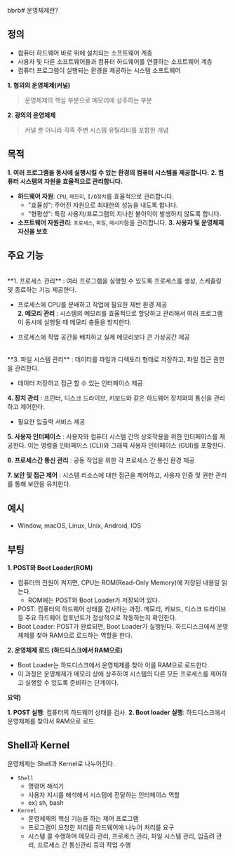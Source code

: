 bbrb# 운영체제란?

## 정의

- 컴퓨터 하드웨어 바로 위에 설치되는 소프트웨어 계층
- 사용자 및 다른 소프트웨어들과 컴퓨터 하드웨어를 연결하는 소프트웨어 계층
- 컴퓨터 프로그램이 실행되는 환경을 제공하는 시스템 소프트웨어

**1. 협의의 운영체제(커널)**

> 운영체제의 핵심 부분으로 메모리에 상주하는 부분

**2. 광의의 운영체제**

> 커널 뿐 아니라 각족 주변 시스템 유틸리티를 포함한 개념

## 목적

**1. 여러 프로그램을 동시에 실행시킬 수 있는 환경의 컴퓨터 시스템을 제공합니다.**
**2. 컴퓨터 시스템의 자원을 효율적으로 관리합니다.**

- **하드웨어 자원**: `CPU`, `메모리`, `I/O장치`를 효율적으로 관리합니다.
  - "효율성": 주어진 자원으로 최대한의 성능을 내도록 합니다.
  - "형평성": 특정 사용자/프로그램의 지나친 불이익이 발생하지 않도록 합니다.
- **소프트웨어 자원관리**: `프로세스`, `파일`, `메시지`등을 관리합니다.
  **3. 사용자 및 운영체제 자신을 보호**

## 주요 기능

<br>
**1. 프로세스 관리**
: 여러 프로그램을 실행할 수 있도록 프로세스를 생성, 스케줄링 및 종료하는 기능 제공한다.

- 프로세스에 CPU를 분배하고 작업에 필요한 제반 환경 제공
  <br>
  **2. 메모리 관리**
  : 시스템의 메모리를 효율적으로 할당하고 관리해서 여러 프로그램이 동시에 실행될 때 메모리 충돌을 방지한다.

- 프로세스에 작업 공간을 배치하고 실제 메모리보다 큰 가상공간 제공

<br>
**3. 파일 시스템 관리**
: 데이터를 파일과 디렉토리 형태로 저장하고, 파일 접근 권한을 관리한다.

- 데이터 저장하고 접근 할 수 있는 인터페이스 제공

**4. 장치 관리**
: 프린터, 디스크 드라이브, 키보드와 같은 하드웨어 장치와의 통신을 관리하고 제어한다.

- 필요한 입출력 서비스 제공

**5. 사용자 인터페이스**
: 사용자와 컴퓨터 시스템 간의 상호작용을 위한 인터페이스를 제공한다. 이는 명령줄 인터페이스 (CLI)와 그래픽 사용자 인터페이스 (GUI)를 포함한다.

**6. 프로세스간 통신 관리**
: 공동 작업을 위한 각 프로세스 간 통신 환경 제공

**7. 보안 및 접근 제어**
: 시스템 리소스에 대한 접근을 제어하고, 사용자 인증 및 권한 관리를 통해 보안을 유지한다.

## 예시

- Window, macOS, Linux, Unix, Android, IOS

## 부팅

**1. POST와 Boot Loader(ROM)**

- 컴퓨터의 전원이 켜지면, CPU는 ROM(Read-Only Memory)에 저장된 내용일 읽는다.
  - ROM에는 POST와 Boot Loader가 저장되어 있다.
- POST: 컴퓨터의 하드웨어 상태를 검사하는 과정. 메모리, 키보드, 디스크 드라이브 등 주요 하드웨어 컴포넌트가 정상적으로 작동하는지 확인한다.
- Boot Loader: POST가 완료되면, Boot Loader가 실행된다. 하드디스크에서 운영체제를 찾아 RAM으로 로드하는 역할을 한다.

**2. 운영체제 로드 (하드디스크에서 RAM으로)**

- Boot Loader는 하드디스크에서 운영체제를 찾아 이를 RAM으로 로드한다.
- 이 과정은 운영체제가 메모리 상에 상주하여 시스템의 다른 모든 프로세스를 제어하고 실행할 수 있도록 준비하는 단계이다.

**요약)**

**1. POST 실행**: 컴퓨터의 하드웨어 상태를 검사.
**2. Boot loader 실행**: 하드디스크에서 운영체제를 찾아서 RAM으로 로드.

## Shell과 Kernel

운영체제는 Shell과 Kernel로 나누어진다.

- `Shell`
  - 명령어 해석기
  - 사용자 지시를 해석해서 시스템에 전달하는 인터페이스 역할
  - ex) sh, bash
- `Kernel`
  - 운영체제의 핵심 기능을 하는 제어 프로그램
  - 프로그램이 요청한 처리를 하드웨어에 나누어 처리를 요구
  - 시스템 콜 수행하며 메모리 관리, 프로세스 관리, 파일 시스템 관리, 입출려 관리, 프로세스 간 통신관리 등의 작업 수행
